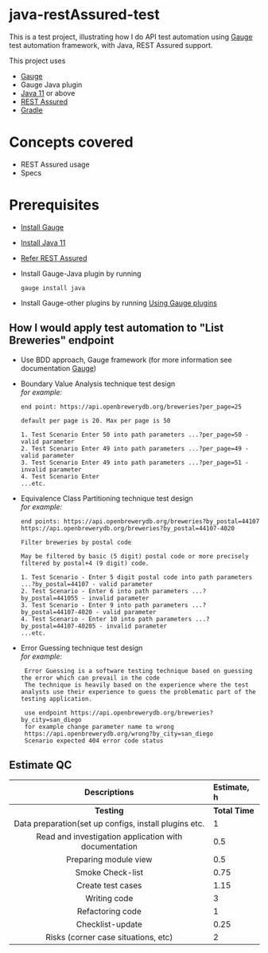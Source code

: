 # java-restAssured-test

This is a test project, illustrating how I do API test automation using [Gauge](https://github.com/getgauge/gauge) test automation framework, with Java, REST Assured  support.

This project uses

- [Gauge](http://getgauge.io/)
- Gauge Java plugin
- [Java 11](https://www.oracle.com/java/technologies/javase-jdk11-downloads.html) or above
- [REST Assured ](http://rest-assured.io/)
- [Gradle](https://gradle.org/)

# Concepts covered

- REST Assured usage
- Specs

# Prerequisites

- [Install Gauge](http://getgauge.io/download.html)
- [Install Java 11](https://www.oracle.com/java/technologies/javase-jdk11-downloads.html)
- [Refer REST Assured](https://github.com/rest-assured/rest-assured/wiki/GettingStarted)
- Install Gauge-Java plugin by running
  ````
  gauge install java
  ````
  
- Install Gauge-other plugins by running [Using Gauge plugins](https://docs.gauge.org/plugin.html?os=windows&language=java&ide=vscode)

##  How I would apply test automation to "List Breweries" endpoint

- Use BDD approach, Gauge framework (for more information see documentation [Gauge](https://docs.gauge.org/writing-specifications.html?os=windows&language=java&ide=vscode))
- Boundary Value Analysis technique test design
  <br>_for example:_
   ````
  end point: https://api.openbrewerydb.org/breweries?per_page=25
  
  default per page is 20. Max per page is 50
  
  1. Test Scenario Enter 50 into path parameters ...?per_page=50 - valid parameter 
  2. Test Scenario Enter 49 into path parameters ...?per_page=49 - valid parameter 
  3. Test Scenario Enter 49 into path parameters ...?per_page=51 - invalid parameter
  4. Test Scenario Enter
  ...etc.
  
  ````
  
- Equivalence Class Partitioning technique test design
  <br>_for example:_
  ````
  end points: https://api.openbrewerydb.org/breweries?by_postal=44107 
  https://api.openbrewerydb.org/breweries?by_postal=44107-4020
  
  Filter breweries by postal code

  May be filtered by basic (5 digit) postal code or more precisely filtered by postal+4 (9 digit) code.
  
  1. Test Scenario - Enter 5 digit postal code into path parameters ...?by_postal=44107 - valid parameter 
  2. Test Scenario - Enter 6 into path parameters ...?by_postal=441055 - invalid parameter 
  3. Test Scenario - Enter 9 into path parameters ...?by_postal=44107-4020 - valid parameter 
  4. Test Scenario - Enter 10 into path parameters ...?by_postal=44107-40205 - invalid parameter 
  ...etc.
  
  ````
- Error Guessing technique test design
  <br>_for example:_
  ````
   Error Guessing is a software testing technique based on guessing the error which can prevail in the code
   The technique is heavily based on the experience where the test analysts use their experience to guess the problematic part of the testing application.
   
   use endpoint https://api.openbrewerydb.org/breweries?by_city=san_diego
   for example change parameter name to wrong
   https://api.openbrewerydb.org/wrong?by_city=san_diego
   Scenario expected 404 error code status
  ````

## Estimate QC

| **Descriptions**                                      | **Estimate, h**  |
|:-----------------------------------------------------:|:-----------------|
| **Testing**                                           | **Total Time**   | 
| Data preparation(set up configs, install plugins etc. |1                 |
| Read and investigation application with documentation |0.5               |
| Preparing module view                                 |0.5               |
| Smoke Check-list                                      |0.75              |
| Create test cases                                     |1.15              |
| Writing code                                          |3                 |
| Refactoring code                                      |1                 |
| Checklist-update                                      |0.25              |
| Risks (corner case situations, etc)                   |2                 |

